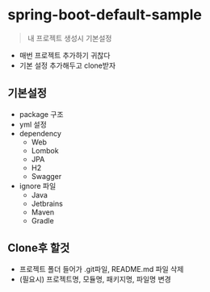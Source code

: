 # spring-boot-default-sample
> 내 프로젝트 생성시 기본설정

* 매번 프로젝트 추가하기 귀찮다
* 기본 설정 추가해두고 clone받자

## 기본설정
* package 구조
* yml 설정
* dependency
  + Web
  + Lombok
  + JPA
  + H2
  + Swagger
* ignore 파일
  + Java
  + Jetbrains
  + Maven
  + Gradle

## Clone후 할것
* 프로젝트 폴더 들어가 .git파일, README.md 파일 삭제
* (필요시) 프로젝트명, 모듈명, 패키지명, 파일명 변경  
